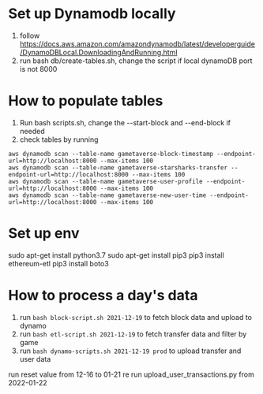 # Set up Dynamodb locally
1. follow https://docs.aws.amazon.com/amazondynamodb/latest/developerguide/DynamoDBLocal.DownloadingAndRunning.html
2. run bash db/create-tables.sh, change the script if local dynamoDB port is not 8000

# How to populate tables
1. Run bash scripts.sh, change the --start-block and --end-block if needed
2. check tables by running 
```
aws dynamodb scan --table-name gametaverse-block-timestamp --endpoint-url=http://localhost:8000 --max-items 100
aws dynamodb scan --table-name gametaverse-starsharks-transfer --endpoint-url=http://localhost:8000 --max-items 100
aws dynamodb scan --table-name gametaverse-user-profile --endpoint-url=http://localhost:8000 --max-items 100
aws dynamodb scan --table-name gametaverse-new-user-time --endpoint-url=http://localhost:8000 --max-items 100
```

# Set up env 
sudo apt-get install python3.7
sudo apt-get install pip3
pip3 install ethereum-etl
pip3 install boto3


# How to process a day's data

1. run `bash block-script.sh 2021-12-19` to fetch block data and upload to dynamo
2. run `bash etl-script.sh 2021-12-19` to fetch transfer data and filter by game
3. run `bash dynamo-scripts.sh 2021-12-19 prod` to upload transfer and user data


run reset value from 12-16 to 01-21
re run upload_user_transactions.py from 2022-01-22